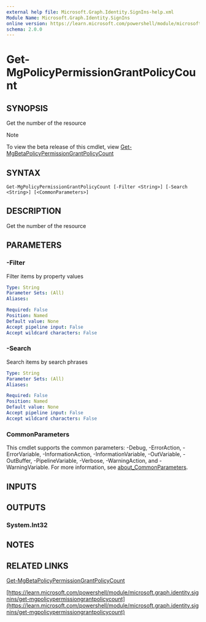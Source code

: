 ```yaml
---
external help file: Microsoft.Graph.Identity.SignIns-help.xml
Module Name: Microsoft.Graph.Identity.SignIns
online version: https://learn.microsoft.com/powershell/module/microsoft.graph.identity.signins/get-mgpolicypermissiongrantpolicycount
schema: 2.0.0
---
```


# Get-MgPolicyPermissionGrantPolicyCount

## SYNOPSIS
Get the number of the resource

> [!NOTE]
> To view the beta release of this cmdlet, view [Get-MgBetaPolicyPermissionGrantPolicyCount](/powershell/module/Microsoft.Graph.Beta.Identity.SignIns/Get-MgBetaPolicyPermissionGrantPolicyCount?view=graph-powershell-beta)

## SYNTAX

```
Get-MgPolicyPermissionGrantPolicyCount [-Filter <String>] [-Search <String>] [<CommonParameters>]
```

## DESCRIPTION
Get the number of the resource

## PARAMETERS

### -Filter
Filter items by property values

```yaml
Type: String
Parameter Sets: (All)
Aliases:

Required: False
Position: Named
Default value: None
Accept pipeline input: False
Accept wildcard characters: False
```

### -Search
Search items by search phrases

```yaml
Type: String
Parameter Sets: (All)
Aliases:

Required: False
Position: Named
Default value: None
Accept pipeline input: False
Accept wildcard characters: False
```

### CommonParameters
This cmdlet supports the common parameters: -Debug, -ErrorAction, -ErrorVariable, -InformationAction, -InformationVariable, -OutVariable, -OutBuffer, -PipelineVariable, -Verbose, -WarningAction, and -WarningVariable. For more information, see [about_CommonParameters](http://go.microsoft.com/fwlink/?LinkID=113216).

## INPUTS

## OUTPUTS

### System.Int32
## NOTES

## RELATED LINKS
[Get-MgBetaPolicyPermissionGrantPolicyCount](/powershell/module/Microsoft.Graph.Beta.Identity.SignIns/Get-MgBetaPolicyPermissionGrantPolicyCount?view=graph-powershell-beta)

[https://learn.microsoft.com/powershell/module/microsoft.graph.identity.signins/get-mgpolicypermissiongrantpolicycount](https://learn.microsoft.com/powershell/module/microsoft.graph.identity.signins/get-mgpolicypermissiongrantpolicycount)




